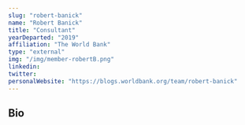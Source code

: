 ```yaml
---
slug: "robert-banick"
name: "Robert Banick"
title: "Consultant"
yearDeparted: "2019"
affiliation: "The World Bank"
type: "external"
img: "/img/member-robertB.png"
linkedin: 
twitter: 
personalWebsite: "https://blogs.worldbank.org/team/robert-banick"
---
```

## Bio

